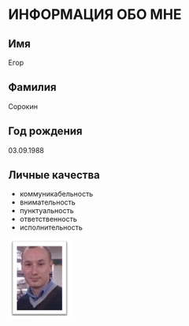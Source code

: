 # ИНФОРМАЦИЯ ОБО МНЕ

## Имя
Егор
## Фамилия
Сорокин
## Год рождения
03.09.1988
## Личные качества 
- коммуникабельность 
- внимательность 
- пунктуальность
- ответственность
- исполнительность
  
![Фото](photo.bmp)